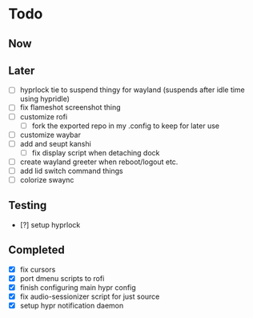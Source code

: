 # Todo

## Now

## Later
- [ ] hyprlock tie to suspend thingy for wayland (suspends after idle time using hypridle)
- [ ] fix flameshot screenshot thing
- [ ] customize rofi
    - [ ] fork the exported repo in my .config to keep for later use
- [ ] customize waybar
- [ ] add and seupt kanshi
    - [ ] fix display script when detaching dock
- [ ] create wayland greeter when reboot/logout etc.
- [ ] add lid switch command things
- [ ] colorize swaync

## Testing
- [?] setup hyprlock

## Completed
- [x] fix cursors
- [x] port dmenu scripts to rofi
- [x] finish configuring main hypr config
- [x] fix audio-sessionizer script for just source
- [x] setup hypr notification daemon

